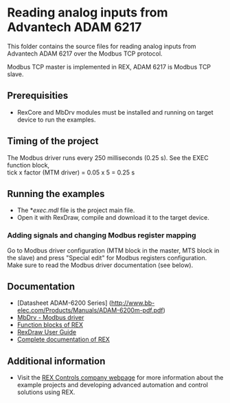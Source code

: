 Reading analog inputs from Advantech ADAM 6217
==============================================

This folder contains the source files for reading analog inputs from Advantech
ADAM 6217 over the Modbus TCP protocol.

Modbus TCP master is implemented in REX, ADAM 6217 is Modbus
TCP slave.

## Prerequisities ##
- RexCore and MbDrv modules must be installed and running on target 
device to run the examples.

## Timing of the project ##
The Modbus driver runs every 250 milliseconds (0.25 s). See the EXEC function block,  
tick x factor (MTM driver) = 0.05 x 5 = 0.25 s

## Running the examples ##
- The **exec.mdl* file is the project main file.
- Open it with RexDraw, compile and download it to the target device.

### Adding signals and changing Modbus register mapping ###
Go to Modbus driver configuration (MTM block in the master, MTS block in the 
slave) and press "Special edit" for Modbus registers configuration. Make sure 
to read the Modbus driver documentation (see below).

## Documentation ##
- [Datasheet ADAM-6200 Series] (http://www.bb-elec.com/Products/Manuals/ADAM-6200m-pdf.pdf)
- [MbDrv - Modbus driver](http://www.rexcontrols.com/media/DOC/ENGLISH/MbDrv_ENG.pdf)
- [Function blocks of REX](http://www.rexcontrols.com/media/HTML/DOC/ENGLISH/index.html)
- [RexDraw User Guide](https://www.rexcontrols.com/media/2.50.4/doc/ENGLISH/MANUALS/RexDraw/RexDraw_ENG.html)
- [Complete documentation of REX](http://www.rexcontrols.com/documentation-and-support)

## Additional information ##
- Visit the [REX Controls company webpage](http://www.rexcontrols.com) 
for more information about the example projects and developing advanced 
automation and control solutions using REX.
